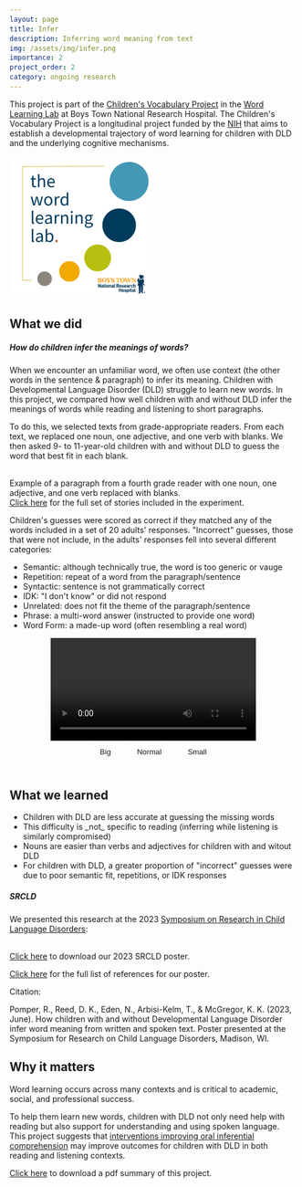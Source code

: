 ```yaml
---
layout: page
title: Infer
description: Inferring word meaning from text
img: /assets/img/infer.png
importance: 2
project_order: 2
category: ongoing research
---
```


This project is part of the <a href="https://www.boystownhospital.org/research/speech-language/word-learning/childrens-vocabulary-project">Children's Vocabulary Project</a> in the <a href="https://www.boystownhospital.org/research/speech-language/word-learning/">Word Learning Lab</a> at Boys Town National Research Hospital.
The Children's Vocabulary Project is a longitudinal project funded by the <a href="https://reporter.nih.gov/project-details/10194443">NIH</a> that aims to establish a developmental trajectory of word learning for children with DLD and the underlying cognitive mechanisms.


<img height=250 alt="Word Learning Lab Logo" src="/assets/img/wll_logo.png"> <br>

<h2> What we did </h2>

<h5> How do children infer the meanings of words? </h5>

<p>When we encounter an unfamiliar word, we often use context (the other words in the sentence & paragraph) to infer its meaning. Children with Developmental Language Disorder (DLD) struggle to learn new words. In this project, we compared how well children with and without DLD infer the meanings of words while reading and listening to short paragraphs.</p>

<p>To do this, we selected texts from grade-appropriate readers. From each text, we replaced one noun, one adjective, and one verb with blanks. We then asked 9- to 11-year-old children with and without DLD to guess the word that best fit in each blank.</p>

<div class="row">
    <div class="col-sm mt-3 mt-md-0">
        <img class="img-fluid rounded z-depth-1" src="{{ '/assets/img/infer_animaleyes.png' | relative_url }}" alt="" title="example paragraph"/>
    </div>
</div>
<div class="caption">
    Example of a paragraph from a fourth grade reader with one noun, one adjective, and one verb replaced with blanks.<br><a href="https://rpomper.github.io/assets/pdf/Infer_Stories.pdf">Click here</a> for the full set of stories included in the experiment.
</div>



<p>Children's guesses were scored as correct if they matched any of the words included in a set of 20 adults' responses. "Incorrect" guesses, those that were not include, in the adults' responses fell into several different categories: 
<ul>
  <li>Semantic: although technically true, the word is too generic or vauge</li>
  <li>Repetition: repeat of a word from the paragraph/sentence</li>
  <li>Syntactic: sentence is not grammatically correct</li>
  <li>IDK: "I don't know" or did not respond</li>
  <li>Unrelated: does not fit the theme of the paragraph/sentence</li>
  <li>Phrase: a multi-word answer (instructed to provide one word)</li>
  <li>Word Form: a made-up word (often resembling a real word)</li>
</ul>
</p>

<style>
  button{
    color: var(--global-text-color);
    border-color: var(--global-text-color);
    border: 1px solid var(--global-text-color);
    background-color: var(--global-bg-color);
    padding: 3px 18px;
    margin: 5px;
    }
  button:hover{
    color: var(--global-theme-color);
    border-color: var(--global-theme-color);
    }

  .btn.outline {
    padding-left: 1rem;
    padding-right: 1rem;
    padding-top: 0.25rem;
    padding-bottom: 0.25rem;
    color: var(--global-text-color);
    border-color: var(--global-text-color);
    border: 1px solid var(--global-text-color);
  }
  .btn.outline:hover {
    color: var(--global-theme-color);
    border-color: var(--global-theme-color);
    border: 1px solid var(--global-theme-color);
  }
</style>

<div style="text-align:center"> 
  <video id="video1" width="360" loop controls='true' autoplay>
    <source src="/assets/video/Infer_Example.mp4" type="video/mp4">
    Your browser does not support HTML video.
  </video>
  <br>
    <button type='button' class='btn outline z-depth-0' onclick="makeBig()">Big</button>
    <button type='button' class='btn outline z-depth-0' onclick="makeNormal()">Normal</button>
    <button type='button' class='btn outline z-depth-0' onclick="makeSmall()">Small</button>
    <!-- <button onclick="makeBig()">Big</button>
    <button onclick="makeNormal()">Normal</button>
    <button onclick="makeSmall()">Small</button> -->
  <br><br>
</div> 

<script> 
var myVideo = document.getElementById("video1"); 

function playPause() { 
  if (myVideo.paused) 
    myVideo.play(); 
  else 
    myVideo.pause(); 
} 

function makeBig() { 
    myVideo.width = 800; 
} 

function makeSmall() { 
    myVideo.width = 360; 
} 

function makeNormal() { 
    myVideo.width = 600; 
} 
</script> 

<h2> What we learned </h2>

<ul>
  <li>Children with DLD are less accurate at guessing the missing words</li>
  <li>This difficulty is _not_ specific to reading (inferring while listening is similarly compromised)</li>
  <li>Nouns are easier than verbs and adjectives for children with and witout DLD</li>
  <li>For children with DLD, a greater proportion of "incorrect" guesses were due to poor semantic fit, repetitions, or IDK responses</li>
</ul>

<h5> SRCLD </h5>

We presented this research at the 2023 <a href="https://srcldconference.com">Symposium on Research in Child Language Disorders</a>:

<div class="row">
    <div class="col-la mt-3 mt-md-0">
        <img class="img-fluid rounded z-depth-1" src="{{ '/assets/img/Infer_SRCLD.png' | relative_url }}" alt="" title="example paragraph"/>
    </div>
</div>
<div class="caption">
    <a href="https://rpomper.github.io/assets/img/Infer_SRCLD.png">Click here</a> to download our 2023 SRCLD poster. <br>
</div>

<a href="https://rpomper.github.io/assets/pdf/Infer_References.pdf">Click here</a> for the full list of references for our poster. <br>

Citation:
<!-- <blockquote font-size=12px > -->
Pomper, R., Reed, D. K., Eden, N., Arbisi-Kelm, T., & McGregor, K. K. (2023, June).
How children with and without Developmental Language Disorder infer word meaning from written and spoken text.
Poster presented at the Symposium for Research on Child Language Disorders, Madison, WI.
<!-- </blockquote> -->

<h2> Why it matters </h2>

<p>Word learning occurs across many contexts and is critical to academic, social, and professional success.</p>
<p>To help them learn new words, children with DLD not only need help with reading but also support for understanding and using spoken language.<br>This project suggests that <a href="https://journals.sagepub.com/doi/pdf/10.1177/0265659018815736">interventions improving oral inferential comprehension</a> may improve outcomes for children with DLD in both reading and listening contexts.</p>

 <a href="https://rpomper.github.io/assets/img/The%20Children's%20Vocabulary%20Project.png">Click here</a> to download a pdf summary of this project.


